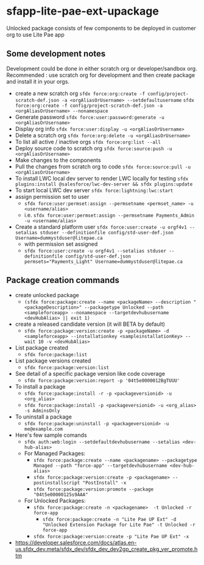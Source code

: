 # sfapp-lite-pae-ext-upackage
Unlocked package consists of few components to be deployed in customer org to use Lite Pae app

## Some development notes
Development could be done in either scratch org or developer/sandbox org.
Recommended : use scratch org for development and then create package and install it in your orgs.
* create a new scratch org
```sfdx force:org:create -f config/project-scratch-def.json -a <orgAliasOrUsername> --setdefaultusername```
```sfdx force:org:create -f config/project-scratch-def.json -a <orgAliasOrUsername> --nonamespace```
* Generate password
```sfdx force:user:password:generate -u <orgAliasOrUsername>```
* Display org info
```sfdx force:user:display -u <orgAliasOrUsername>```
* Delete a scratch org
```sfdx force:org:delete -u <orgAliasOrUsername>```
* To list all active / inactive orgs
```sfdx force:org:list --all```
* Deploy source code to scratch org
```sfdx force:source:push -u <orgAliasOrUsername>```
* Make changes to the components
* Pull the changes from scratch org to code
```sfdx force:source:pull -u <orgAliasOrUsername>```
* To install LWC local dev server to render LWC locally for testing
```sfdx plugins:install @salesforce/lwc-dev-server && sfdx plugins:update```
* To start local LWC dev server
```sfdx force:lightning:lwc:start```
* assign permission set to user
    * ```sfdx force:user:permset:assign --permsetname <permset_name> -u <username/alias>```
    * i.e. ```sfdx force:user:permset:assign --permsetname Payments_Admin -u <username/alias>``` 
* Create a standard platform user
```sfdx force:user:create -u orgf4v1 --setalias stduser --definitionfile config/std-user-def.json Username=dummystduser@litepae.ca```
    * with permission set assigned
    * ```sfdx force:user:create -u orgf4v1 --setalias stduser --definitionfile config/std-user-def.json permsets="Payments_Light" Username=dummystduser@litepae.ca```

## Package creation commands
* create unlocked package 
    * ```(sfdx force:package:create --name <packageName> --description "<packageDescription>" --packagetype Unlocked --path <sampleforceapp> --nonamespace --targetdevhubusername <devHubAlias> || exit 1)```
* create a released candidate version (it will BETA by default)
    * ```sfdx force:package:version:create -p <packageName> -d <sampleforceapp> --installationkey <sampleinstallationKey> --wait 10 -v <devHubAlias>```
* List package created 
    * ```sfdx force:package:list```
* List package versions created 
    * ```sfdx force:package:version:list```
* See detail of a specific package version like code coverage
    * ```sfdx force:package:version:report -p '04t5e0000012BgTUUU'```
* To install a package
    * ```sfdx force:package:install -r -p <packageversionid> -u <org_alias>```
    * ```sfdx force:package:install -p <packageversionid> -u <org_alias> -s AdminsOnly```
* To uninstall a package
    * ```sfdx force:package:uninstall -p <packageversionid> -u me@example.com```
* Here's few sample comands
    * ```sfdx auth:web:login --setdefaultdevhubusername --setalias <dev-hub-alias>```
    * For Managed Packages:
        * ```sfdx force:package:create --name <packagename> --packagetype Managed --path "force-app" --targetdevhubusername <dev-hub-alias>```
        * ```sfdx force:package:version:create -p <packagename> --postinstallscript "PostInstall" -x```
        * ```sfdx force:package:version:promote --package "04t5e00000125s9AAA"```
    * For Unlocked Packages:
        * ```sfdx force:package:create -n <packagename>  -t Unlocked -r force-app```
            * ```sfdx force:package:create -n "Lite Pae UP Ext" -d "Unlocked Extension Package for Lite Pae" -t Unlocked -r force-app```
        * ```sfdx force:package:version:create -p "Lite Pae UP Ext" -x```
* https://developer.salesforce.com/docs/atlas.en-us.sfdx_dev.meta/sfdx_dev/sfdx_dev_dev2gp_create_pkg_ver_promote.htm
